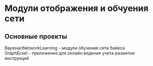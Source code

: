 # Модули отображения и обчуения сети
## Основные проекты
BayesianNetworkLearning - модули обучения сети байеса <br />
GraphEcxel - приложение для онлайн ведения учета разметки инструкций <br />
